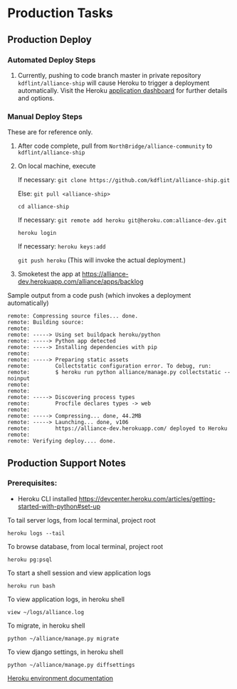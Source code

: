 # Production Tasks

## Production Deploy

### Automated Deploy Steps

1. Currently, pushing to code branch master in private repository `kdflint/alliance-ship` will cause Heroku to trigger a deployment automatically. Visit the Heroku [application dashboard](https://dashboard.heroku.com/apps/alliance-dev/deploy/github) for further details and options.

### Manual Deploy Steps

These are for reference only. 

1. After code complete, pull from `NorthBridge/alliance-community` to `kdflint/alliance-ship`

2. On local machine, execute

    If necessary: `git clone https://github.com/kdflint/alliance-ship.git` 
    
    Else: `git pull <alliance-ship>`
    
    `cd alliance-ship`
    
    If necessary: `git remote add heroku git@heroku.com:alliance-dev.git`
    
    `heroku login`
    
    If necessary: `heroku keys:add`
    
    `git push heroku` (This will invoke the actual deployment.)

3. Smoketest the app at https://alliance-dev.herokuapp.com/alliance/apps/backlog

Sample output from a code push (which invokes a deployment automatically)

```
remote: Compressing source files... done.  
remote: Building source:  
remote:   
remote: -----> Using set buildpack heroku/python  
remote: -----> Python app detected  
remote: -----> Installing dependencies with pip  
remote:   
remote: -----> Preparing static assets  
remote:        Collectstatic configuration error. To debug, run:  
remote:        $ heroku run python alliance/manage.py collectstatic --noinput  
remote:   
remote:   
remote: -----> Discovering process types  
remote:        Procfile declares types -> web  
remote:   
remote: -----> Compressing... done, 44.2MB  
remote: -----> Launching... done, v106  
remote:        https://alliance-dev.herokuapp.com/ deployed to Heroku  
remote:   
remote: Verifying deploy.... done.  
```

## Production Support Notes

### Prerequisites:  
* Heroku CLI installed
    https://devcenter.heroku.com/articles/getting-started-with-python#set-up

To tail server logs, from local terminal, project root
```
heroku logs --tail
```

To browse database, from local terminal, project root
```
heroku pg:psql
```

To start a shell session and view application logs
```
heroku run bash
```

To view application logs, in heroku shell
```
view ~/logs/alliance.log
```

To migrate, in heroku shell
```
python ~/alliance/manage.py migrate
```

To view django settings, in heroku shell
```
python ~/alliance/manage.py diffsettings
```

[Heroku environment documentation](https://devcenter.heroku.com/articles/getting-started-with-python#introduction)

